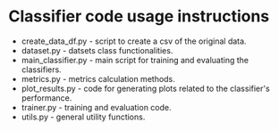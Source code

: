 # Classifier code usage instructions
+ create_data_df.py - script to create a csv of the original data.
+ dataset.py - datsets class functionalities.
+ main_classifier.py - main script for training and evaluating the classifiers.
+ metrics.py - metrics calculation methods.
+ plot_results.py - code for generating plots related to the classifier's performance.
+ trainer.py - training and evaluation code.
+ utils.py - general utility functions.
